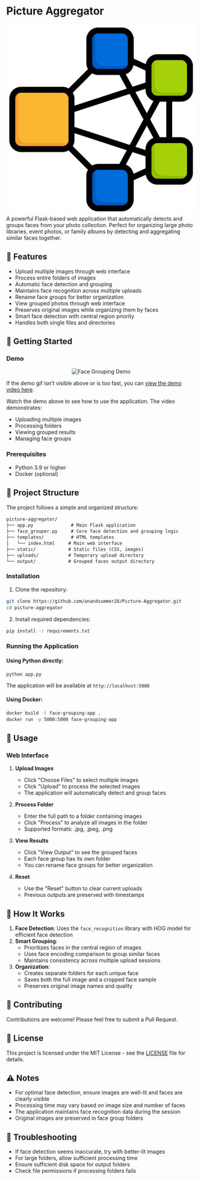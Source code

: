 # Picture Aggregator
![](./static/logo.png)
A powerful Flask-based web application that automatically detects and groups faces from your photo collection. Perfect for organizing large photo libraries, event photos, or family albums by detecting and aggregating similar faces together.

## 🌟 Features

- Upload multiple images through web interface
- Process entire folders of images
- Automatic face detection and grouping
- Maintains face recognition across multiple uploads
- Rename face groups for better organization
- View grouped photos through web interface
- Preserves original images while organizing them by faces
- Smart face detection with central region priority
- Handles both single files and directories

## 🚀 Getting Started

### Demo

<p align="center">
  <img src="./static/group_directory_demo.gif" alt="Face Grouping Demo" width="800"/>
</p>

If the demo gif isn't visible above or is too fast, you can [view the demo video here](./static/demo.mp4).

Watch the demo above to see how to use the application. The video demonstrates:
- Uploading multiple images
- Processing folders
- Viewing grouped results
- Managing face groups

### Prerequisites

- Python 3.9 or higher
- Docker (optional)


## 📁 Project Structure

The project follows a simple and organized structure:

    picture-aggregator/
    ├── app.py              # Main Flask application
    ├── face_grouper.py     # Core face detection and grouping logic
    ├── templates/          # HTML templates
    │   └── index.html     # Main web interface
    ├── static/            # Static files (CSS, images)
    ├── uploads/           # Temporary upload directory
    └── output/            # Grouped faces output directory


### Installation

1. Clone the repository:
```bash
git clone https://github.com/anandsummer28/Picture-Aggregator.git
cd picture-aggregator
```

2. Install required dependencies:
```bash
pip install -r requirements.txt
```

### Running the Application

#### Using Python directly:
```bash
python app.py
```
The application will be available at `http://localhost:5000`

#### Using Docker:
```bash
docker build -t face-grouping-app .
docker run -p 5000:5000 face-grouping-app
```

## 📖 Usage

### Web Interface

1. **Upload Images**
   - Click "Choose Files" to select multiple images
   - Click "Upload" to process the selected images
   - The application will automatically detect and group faces

2. **Process Folder**
   - Enter the full path to a folder containing images
   - Click "Process" to analyze all images in the folder
   - Supported formats: .jpg, .jpeg, .png

3. **View Results**
   - Click "View Output" to see the grouped faces
   - Each face group has its own folder
   - You can rename face groups for better organization

4. **Reset**
   - Use the "Reset" button to clear current uploads
   - Previous outputs are preserved with timestamps

## 🔧 How It Works

1. **Face Detection**: Uses the `face_recognition` library with HOG model for efficient face detection
2. **Smart Grouping**: 
   - Prioritizes faces in the central region of images
   - Uses face encoding comparison to group similar faces
   - Maintains consistency across multiple upload sessions
3. **Organization**:
   - Creates separate folders for each unique face
   - Saves both the full image and a cropped face sample
   - Preserves original image names and quality

## 🤝 Contributing

Contributions are welcome! Please feel free to submit a Pull Request.

## 📄 License

This project is licensed under the MIT License - see the [LICENSE](LICENSE) file for details.

## ⚠️ Notes

- For optimal face detection, ensure images are well-lit and faces are clearly visible
- Processing time may vary based on image size and number of faces
- The application maintains face recognition data during the session
- Original images are preserved in face group folders

## 🐛 Troubleshooting

- If face detection seems inaccurate, try with better-lit images
- For large folders, allow sufficient processing time
- Ensure sufficient disk space for output folders
- Check file permissions if processing folders fails
